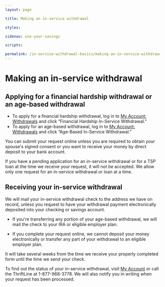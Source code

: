 ```yaml
---
layout: page

title: Making an in-service withdrawal

styles:

sidenav: use-your-savings

scripts:

permalink: /in-service-withdrawal-basics/making-an-in-service-withdrawal/
---
```


# Making an in-service withdrawal

## Applying for a financial hardship withdrawal or an age-based withdrawal

+ To apply for a financial hardship withdrawal, log in to [My Account: Withdrawals](https://www.tsp.gov/tsp/login.html) and click “Financial Hardship In-Service Withdrawal."
+ To apply for an age-based withdrawal, log in to [My Account: Withdrawals](https://www.tsp.gov/tsp/login.html) and click “Age-Based In-Service Withdrawal.”

You can submit your request online unless you are required to obtain your spouse's signed consent or you want to receive your money by direct deposit to your bank account.

If you have a pending application for an in-service withdrawal or for a TSP loan at the time we receive your request, it will not be accepted. We allow only one request for an in-service withdrawal or loan at a time.




## Receiving your in-service withdrawal

We will mail your in-service withdrawal check to the address we have on record, unless you request to have your withdrawal payment electronically deposited into your checking or savings account.

+ If you're transferring any portion of your age-based withdrawal, we will mail the check to your IRA or eligible employer plan.

+ If you complete your request online, we cannot deposit your money electronically or transfer any part of your withdrawal to an eligible employer plan.

It will take several weeks from the time we receive your properly completed form until the time we send your check.

To find out the status of your in-service withdrawal, visit [My Account](https://www.tsp.gov/tsp/login.html) or call the ThriftLine at 1-877-968-3778. We will also notify you in writing when your request has been processed.
